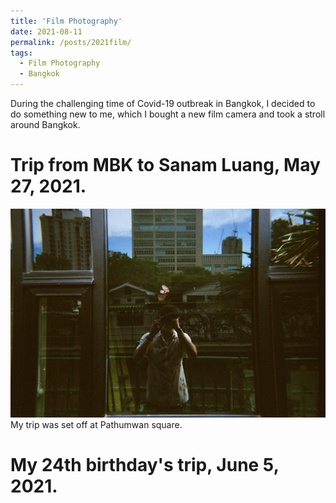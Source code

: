 ```yaml
---
title: 'Film Photography'
date: 2021-08-11
permalink: /posts/2021film/
tags:
  - Film Photography
  - Bangkok
---
```


During the challenging time of Covid-19 outbreak in Bangkok, I decided to do something new to me, which I bought a new film camera and took a stroll around Bangkok.

Trip from MBK to Sanam Luang, May 27, 2021.
======
<img src="images/000049190005.jpg" alt="hi" class="inline"/>
My trip was set off at Pathumwan square.


My 24th birthday's trip, June 5, 2021.
======
